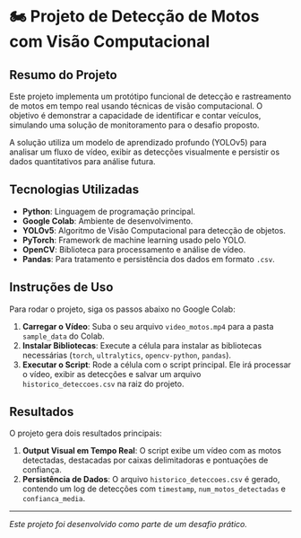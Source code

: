 # 🏍️ Projeto de Detecção de Motos com Visão Computacional

## Resumo do Projeto
Este projeto implementa um protótipo funcional de detecção e rastreamento de motos em tempo real usando técnicas de visão computacional. O objetivo é demonstrar a capacidade de identificar e contar veículos, simulando uma solução de monitoramento para o desafio proposto.

A solução utiliza um modelo de aprendizado profundo (YOLOv5) para analisar um fluxo de vídeo, exibir as detecções visualmente e persistir os dados quantitativos para análise futura.

## Tecnologias Utilizadas
* **Python**: Linguagem de programação principal.
* **Google Colab**: Ambiente de desenvolvimento.
* **YOLOv5**: Algoritmo de Visão Computacional para detecção de objetos.
* **PyTorch**: Framework de machine learning usado pelo YOLO.
* **OpenCV**: Biblioteca para processamento e análise de vídeo.
* **Pandas**: Para tratamento e persistência dos dados em formato `.csv`.

## Instruções de Uso
Para rodar o projeto, siga os passos abaixo no Google Colab:

1.  **Carregar o Vídeo**: Suba o seu arquivo `video_motos.mp4` para a pasta `sample_data` do Colab.
2.  **Instalar Bibliotecas**: Execute a célula para instalar as bibliotecas necessárias (`torch`, `ultralytics`, `opencv-python`, `pandas`).
3.  **Executar o Script**: Rode a célula com o script principal. Ele irá processar o vídeo, exibir as detecções e salvar um arquivo `historico_deteccoes.csv` na raiz do projeto.

## Resultados
O projeto gera dois resultados principais:
1.  **Output Visual em Tempo Real**: O script exibe um vídeo com as motos detectadas, destacadas por caixas delimitadoras e pontuações de confiança.
2.  **Persistência de Dados**: O arquivo `historico_deteccoes.csv` é gerado, contendo um log de detecções com `timestamp`, `num_motos_detectadas` e `confianca_media`.

---

_Este projeto foi desenvolvido como parte de um desafio prático._
